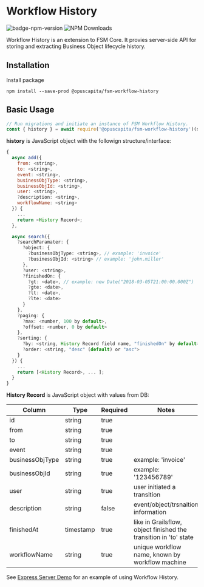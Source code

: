 # Workflow History

![badge-npm-version](https://img.shields.io/npm/v/@opuscapita/fsm-workflow-history.svg)
![NPM Downloads](https://img.shields.io/npm/dm/@opuscapita/fsm-workflow-history.svg)

Workflow History is an extension to FSM Core.  It provies server-side API for storing and extracting Business Object lifecycle history.

## Installation

Install package

```
npm install --save-prod @opuscapita/fsm-workflow-history
```

## Basic Usage

```javascript
// Run migrations and initiate an instance of FSM Workflow History.
const { history } = await require('@opuscapita/fsm-workflow-history')(sequelize);
```

**history** is JavaScript object with the followign structure/interface:

```javascript
{
  async add({
    from: <string>,
    to: <string>,
    event: <string>,
    businessObjType: <string>,
    businessObjId: <string>,
    user: <string>,
    ?description: <string>,
    workflowName: <string>
  }) {
    ...
    return <History Record>;
  },

  async search({
    ?searchParamater: {
      ?object: {
        ?businessObjType: <string>, // example: 'invoice'
        ?businessObjId: <string> // example: 'john.miller'
      },
      ?user: <string>,
      ?finishedOn: {
        ?gt: <date>, // example: new Date("2018-03-05T21:00:00.000Z")
        ?gte: <date>,
        ?lt: <date>,
        ?lte: <date>
      }
    },
    ?paging: {
      ?max: <number, 100 by default>,
      ?offset: <number, 0 by default>
    },
    ?sorting: {
      ?by: <string, History Record field name, "finishedOn" by default>, // example: 'user'
      ?order: <string, "desc" (default) or "asc">
    }
  }) {
    ...
    return [<History Record>, ... ];
  }
}
```

**History Record** is JavaScript object with values from DB:

| Column           | Type      | Required | Notes                                                            |
|----------------- |-----------|----------|------------------------------------------------------------------|
| id               | string    | true     |                                                                  |
| from             | string    | true     |                                                                  |
| to               | string    | true     |                                                                  |
| event            | string    | true     |                                                                  |
| businessObjType  | string    | true     | example: 'invoice'                                               |
| businessObjId    | string    | true     | example: '123456789'                                             |
| user             | string    | true     | user initiated a transition                                      |
| description      | string    | false    | event/object/trsnaition information                              |
| finishedAt       | timestamp | true     | like in Grailsflow, object finished the transition in 'to' state |
| workflowName     | string    | true     | unique workflow name, known by workflow machine                  |

See [Express Server Demo](demo/server.js) for an example of using Workflow History.
